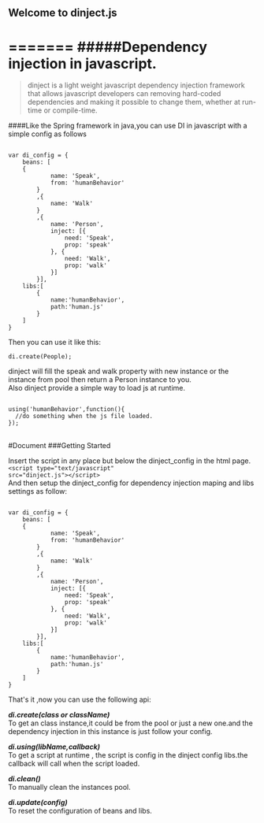## Welcome to dinject.js

=======
#####Dependency injection in javascript.
=======
>dinject is a light weight javascript dependency injection framework that allows javascript developers can removing hard-coded dependencies and making it possible to change them, whether at run-time or compile-time.

####Like the Spring framework in java,you can use DI in javascript with a simple config as follows
<pre><code>
var di_config = {
    beans: [
    {
		    name: 'Speak',
		    from: 'humanBehavior'
		}
		,{	
		    name: 'Walk'
		}
		,{
		    name: 'Person',
		    inject: [{
		        need: 'Speak',
		        prop: 'speak'
		    }, {
		        need: 'Walk',
		        prop: 'walk'
		    }]
		}],
    libs:[
    	{
    		name:'humanBehavior',
    		path:'human.js'
    	}
    ]
}
</code></pre>

Then you can use it like this:
<pre><code>di.create(People);</code></pre>

dinject will fill the speak and walk property with new instance or the instance from pool then return a Person instance to you.
<br/>
Also dinject provide a simple way to load js at runtime.
<pre>
<code>
using('humanBehavior',function(){
  //do something when the js file loaded.
});
</code>
</pre>
#Document
###Getting Started

Insert the script in any place but below the dinject_config in the html page.
<code>\<script type="text/javascript" src="dinject.js"\>\</script\></code><br/>
And then setup the dinject_config for dependency injection maping and libs settings as follow:
<pre><code>
var di_config = {
    beans: [
    {
		    name: 'Speak',
		    from: 'humanBehavior'
		}
		,{	
		    name: 'Walk'
		}
		,{
		    name: 'Person',
		    inject: [{
		        need: 'Speak',
		        prop: 'speak'
		    }, {
		        need: 'Walk',
		        prop: 'walk'
		    }]
		}],
    libs:[
    	{
    		name:'humanBehavior',
    		path:'human.js'
    	}
    ]
}
</code></pre>
That's it ,now you can use the following api:

***di.create(class or className)***
<br/>
To get an class instance,it could be from the pool or just a new one.and the dependency injection in this instance is just follow your config.


***di.using(libName,callback)***
<br/>
To get a script at runtime , the script is config in the dinject config libs.the callback will call when the script loaded.

***di.clean()***
<br/>
To manually clean the instances pool.

***di.update(config)***
<br/>
To reset the configuration of beans and libs.

